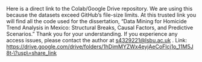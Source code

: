 

Here is a direct link to the Colab/Google Drive repository. We are using this because the datasets exceed GitHub’s file-size limits. At this trusted link you will find all the code used for the dissertation, “Data Mining for Homicide Trend Analysis in Mexico: Structural Breaks, Causal Factors, and Predictive Scenarios.” Thank you for your understanding. If you experience any access issues, please contact the author at s4329221@lsbu.ac.uk
.
Link: https://drive.google.com/drive/folders/1hDimMYZWx4eyjAeCoFlcj1o_11M5J8t-\?usp\=share_link


